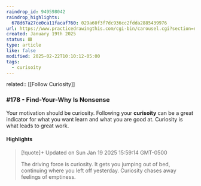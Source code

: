 ```yaml
---
raindrop_id: 949598042
raindrop_highlights:
  678d67a27ce0ca11facaf760: 029a60f3f7dc936cc2fdda2885439976
url: https://www.practicedrawingthis.com/cgi-bin/carousel.cgi?section=newsletter-archive&amp;episode=blog-2024-12-22-findyourwhy-is-nonsense
created: January 19th 2025
status: 🟩
type: article
like: false
modified: 2025-02-22T10:10:12-05:00
tags:
  - curisoity
---
```

related:: [[Follow Curiosity]]

### #178 - Find-Your-Why Is Nonsense


Your motivation should be curiosity. Following your **curisoity** can be a great indicator for what you want learn and what you are good at. Curiosity is what leads to great work. 

#### Highlights

> [!quote]+ Updated on Sun Jan 19 2025 15:59:14 GMT-0500
>
> The driving force is curiosity. It gets you jumping out of bed, continuing where you left off yesterday. Curiosity chases away feelings of emptiness.
